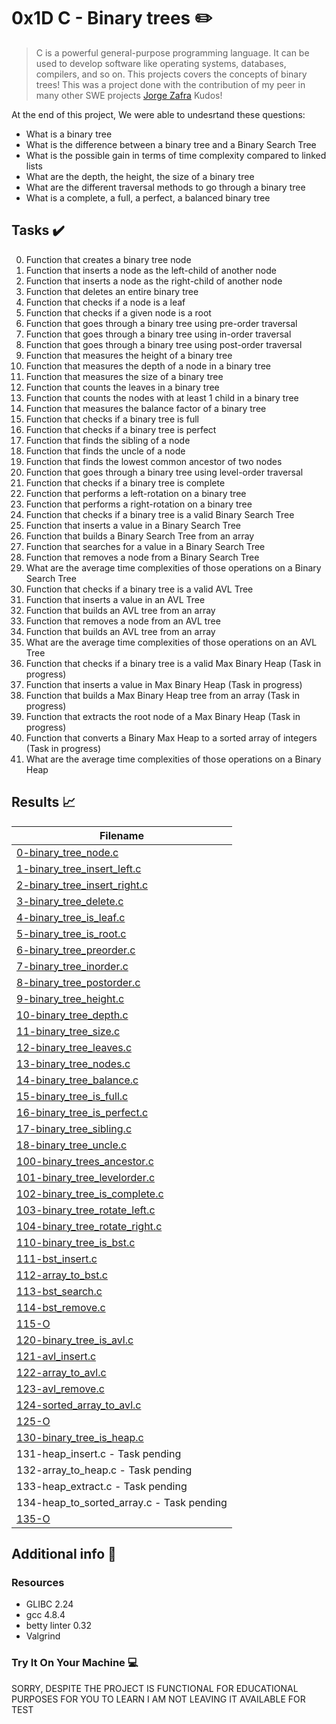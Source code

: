 # 0x1D C - Binary trees :pencil2:

> C is a powerful general-purpose programming language. It can be used to develop software like operating systems, databases, compilers, and so on. This projects covers the concepts of binary trees! This was a project done with the contribution of my peer in many other SWE projects  [Jorge Zafra](https://github.com/jorgezafra94/) Kudos!

At the end of this project, We were able to undesrtand these questions:
  
* What is a binary tree
* What is the difference between a binary tree and a Binary Search Tree
* What is the possible gain in terms of time complexity compared to linked lists
* What are the depth, the height, the size of a binary tree
* What are the different traversal methods to go through a binary tree
* What is a complete, a full, a perfect, a balanced binary tree

## Tasks :heavy_check_mark:

0. Function that creates a binary tree node
1. Function that inserts a node as the left-child of another node
2. Function that inserts a node as the right-child of another node
3. Function that deletes an entire binary tree
4. Function that checks if a node is a leaf
5. Function that checks if a given node is a root
6. Function that goes through a binary tree using pre-order traversal
7. Function that goes through a binary tree using in-order traversal
8. Function that goes through a binary tree using post-order traversal
9. Function that measures the height of a binary tree
10. Function that measures the depth of a node in a binary tree
11. Function that measures the size of a binary tree
12. Function that counts the leaves in a binary tree
13. Function that counts the nodes with at least 1 child in a binary tree
14. Function that measures the balance factor of a binary tree
15. Function that checks if a binary tree is full
16. Function that checks if a binary tree is perfect
17. Function that finds the sibling of a node
18. Function that finds the uncle of a node
19. Function that finds the lowest common ancestor of two nodes
20. Function that goes through a binary tree using level-order traversal
21. Function that checks if a binary tree is complete
22. Function that performs a left-rotation on a binary tree
23. Function that performs a right-rotation on a binary tree
24. Function that checks if a binary tree is a valid Binary Search Tree
25. Function that inserts a value in a Binary Search Tree
26. Function that builds a Binary Search Tree from an array
27. Function that searches for a value in a Binary Search Tree
28. Function that removes a node from a Binary Search Tree
29. What are the average time complexities of those operations on a Binary Search Tree
30. Function that checks if a binary tree is a valid AVL Tree
31. Function that inserts a value in an AVL Tree
32. Function that builds an AVL tree from an array
33. Function that removes a node from an AVL tree
34. Function that builds an AVL tree from an array
35. What are the average time complexities of those operations on an AVL Tree
36. Function that checks if a binary tree is a valid Max Binary Heap (Task in progress)
37. Function that inserts a value in Max Binary Heap (Task in progress)
38. Function that builds a Max Binary Heap tree from an array (Task in progress)
39. Function that extracts the root node of a Max Binary Heap (Task in progress)
40. Function that converts a Binary Max Heap to a sorted array of integers (Task in progress)
41. What are the average time complexities of those operations on a Binary Heap


## Results :chart_with_upwards_trend:

| Filename |
| ------ |
| [0-binary_tree_node.c](https://github.com/cgrade/binary_trees/blob/master/0-binary_tree_node.c)|
| [1-binary_tree_insert_left.c](https://github.com/cgrade/binary_trees/blob/master/1-binary_tree_insert_left.c)|
| [2-binary_tree_insert_right.c](https://github.com/cgrade/binary_trees/blob/master/2-binary_tree_insert_right.c)|
| [3-binary_tree_delete.c](https://github.com/cgrade/binary_trees/blob/master/3-binary_tree_delete.c)|
| [4-binary_tree_is_leaf.c](https://github.com/cgrade/binary_trees/blob/master/4-binary_tree_is_leaf.c)|
| [5-binary_tree_is_root.c](https://github.com/cgrade/binary_trees/blob/master/5-binary_tree_is_root.c)|
| [6-binary_tree_preorder.c](https://github.com/cgrade/binary_trees/blob/master/6-binary_tree_preorder.c)|
| [7-binary_tree_inorder.c](https://github.com/cgrade/binary_trees/blob/master/7-binary_tree_inorder.c)|
| [8-binary_tree_postorder.c](https://github.com/cgrade/binary_trees/blob/master/8-binary_tree_postorder.c)|
| [9-binary_tree_height.c](https://github.com/cgrade/binary_trees/blob/master/9-binary_tree_height.c)|
| [10-binary_tree_depth.c](https://github.com/cgrade/binary_trees/blob/master/10-binary_tree_depth.c)|
| [11-binary_tree_size.c](https://github.com/cgrade/binary_trees/blob/master/11-binary_tree_size.c)|
| [12-binary_tree_leaves.c](https://github.com/cgrade/binary_trees/blob/master/12-binary_tree_leaves.c)|
| [13-binary_tree_nodes.c](https://github.com/cgrade/binary_trees/blob/master/13-binary_tree_nodes.c)|
| [14-binary_tree_balance.c](https://github.com/cgrade/binary_trees/blob/master/14-binary_tree_balance.c)|
| [15-binary_tree_is_full.c](https://github.com/cgrade/binary_trees/blob/master/15-binary_tree_is_full.c)|
| [16-binary_tree_is_perfect.c](https://github.com/cgrade/binary_trees/blob/master/16-binary_tree_is_perfect.c)|
| [17-binary_tree_sibling.c](https://github.com/cgrade/binary_trees/blob/master/17-binary_tree_sibling.c)|
| [18-binary_tree_uncle.c](https://github.com/cgrade/binary_trees/blob/master/18-binary_tree_uncle.c)|
| [100-binary_trees_ancestor.c](https://github.com/cgrade/binary_trees/blob/master/100-binary_trees_ancestor.c)|
| [101-binary_tree_levelorder.c](https://github.com/cgrade/binary_trees/blob/master/101-binary_tree_levelorder.c)|
| [102-binary_tree_is_complete.c](https://github.com/edward0rtiz/0x1D-binary_trees/blob/master/102-binary_tree_is_complete.c)|
| [103-binary_tree_rotate_left.c](https://github.com/edward0rtiz/0x1D-binary_trees/blob/master/103-binary_tree_rotate_left.c)|
| [104-binary_tree_rotate_right.c](https://github.com/edward0rtiz/0x1D-binary_trees/blob/master/104-binary_tree_rotate_right.c)|
| [110-binary_tree_is_bst.c](https://github.com/edward0rtiz/0x1D-binary_trees/blob/master/110-binary_tree_is_bst.c)|
| [111-bst_insert.c](https://github.com/edward0rtiz/0x1D-binary_trees/blob/master/111-bst_insert.c)|
| [112-array_to_bst.c](https://github.com/edward0rtiz/0x1D-binary_trees/blob/master/112-array_to_bst.c)|
| [113-bst_search.c](https://github.com/edward0rtiz/0x1D-binary_trees/blob/master/113-bst_search.c)|
| [114-bst_remove.c](https://github.com/edward0rtiz/0x1D-binary_trees/blob/master/114-bst_remove.c)|
| [115-O](https://github.com/edward0rtiz/0x1D-binary_trees/blob/master/115-O)|
| [120-binary_tree_is_avl.c](https://github.com/edward0rtiz/0x1D-binary_trees/blob/master/120-binary_tree_is_avl.c)|
| [121-avl_insert.c](https://github.com/edward0rtiz/0x1D-binary_trees/blob/master/121-avl_insert.c)|
| [122-array_to_avl.c](https://github.com/edward0rtiz/0x1D-binary_trees/blob/master/122-array_to_avl.c)|
| [123-avl_remove.c](https://github.com/edward0rtiz/0x1D-binary_trees/blob/master/123-avl_remove.c)|
| [124-sorted_array_to_avl.c](https://github.com/edward0rtiz/0x1D-binary_trees/blob/master/124-sorted_array_to_avl.c)|
| [125-O](https://github.com/edward0rtiz/0x1D-binary_trees/blob/master/125-O)|
| [130-binary_tree_is_heap.c](https://github.com/edward0rtiz/0x1D-binary_trees/blob/master/130-binary_tree_is_heap.c)|
| 131-heap_insert.c - Task pending|
| 132-array_to_heap.c - Task pending|
| 133-heap_extract.c - Task pending|
| 134-heap_to_sorted_array.c - Task pending|
| [135-O](https://github.com/cgrade/binary_trees/blob/master/135-O)|


## Additional info :construction:
### Resources

- GLIBC 2.24
- gcc 4.8.4
- betty linter 0.32
- Valgrind


### Try It On Your Machine :computer:	

SORRY, DESPITE THE PROJECT IS FUNCTIONAL FOR EDUCATIONAL PURPOSES FOR YOU TO LEARN I AM NOT LEAVING IT AVAILABLE FOR TEST


